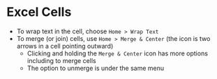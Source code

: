 # Excel Cells

- To wrap text in the cell, choose `Home > Wrap Text`
- To merge (or join) cells, use `Home > Merge & Center` (the icon is two arrows in a cell pointing outward)
    - Clicking and holding the `Merge & Center` icon has more options including to merge cells
    - The option to unmerge is under the same menu

